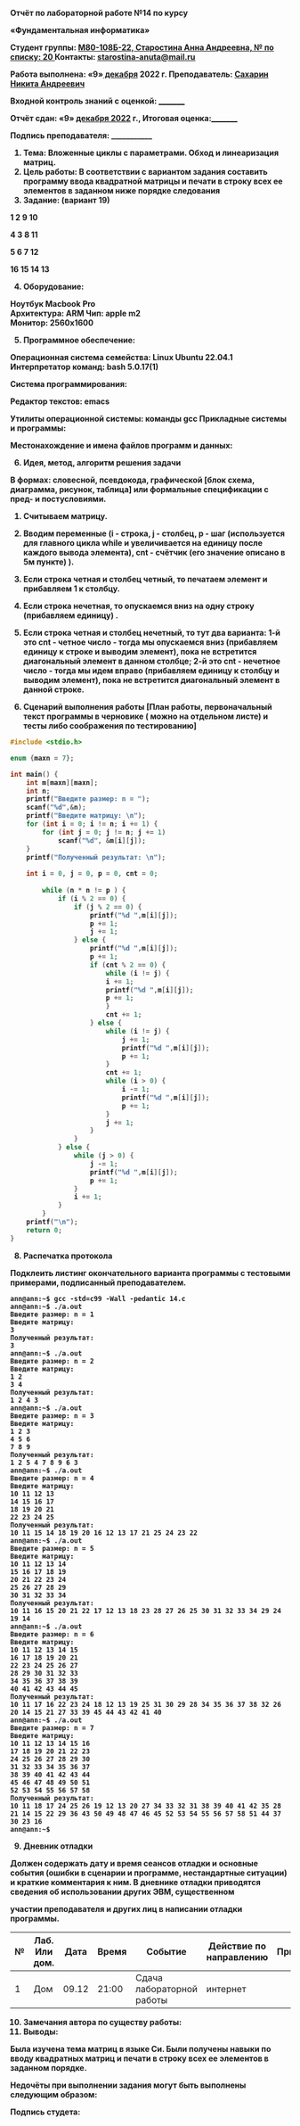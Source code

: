 ﻿**Отчёт по лабораторной работе №14 по курсу** 

**«Фундаментальная информатика»** 

<b>Студент группы: <b><ins>М80-108Б-22, Старостина Анна Андреевна, № по списку: 20 </ins>
<b>Контакты: </b><ins><starostina-anuta@mail.ru></ins>

<b>Работа выполнена:</b> «9»<ins> декабря</ins> </ins>2022 г. 
<b>Преподаватель:</b> <ins> Сахарин Никита Андреевич </ins>

<b>Входной контроль знаний с оценкой: </b> <ins>\_\_\_\_\_\_\_ </ins>

<b>Отчёт сдан: </b> «9» <ins> декабря 2022</ins> г., <b>Итоговая оценка:</b><ins>\_\_\_\_\_\_\_ </ins>

<b>Подпись преподавателя:   \_\_\_\_\_\_\_\_\_\_\_   </b>

1. **Тема:** Вложенные циклы с параметрами. Обход и линеаризация матриц. 
1. **Цель работы:** В соответствии с вариантом задания составить программу ввода квадратной  матрицы  и  печати  в  строку  всех  ее  элементов  в  заданном  ниже порядке следования 
1. **Задание:** (вариант 19)  

1   2   9   10 

4   3   8   11 

5   6   7   12 

16 15 14 13 

4. **Оборудование:**  

**Ноутбук Macbook Pro  
Архитектура: ARM 
Чип:** apple m2  
**Монитор:** 2560х1600 

5. **Программное обеспечение:**  

Операционная система семейства: Linux Ubuntu 22.04.1 
Интерпретатор команд: bash 5.0.17(1) 

Система программирования:  

Редактор текстов: emacs 

Утилиты операционной системы: команды gcc Прикладные системы и программы: 

Местонахождение и имена файлов программ и данных: 


6. **Идея, метод, алгоритм решения задачи** 

В  формах:  словесной,  псевдокода,  графической  [блок  схема,  диаграмма,  рисунок, таблица] или формальные спецификации с пред- и постусловиями. 

1. Считываем матрицу. 
2. Вводим переменные (i - строка, j - столбец, p - шаг (используется для главного цикла while и увеличивается на единицу после каждого вывода элемента), cnt - счётчик (его значение описано в 5м пункте) ). 
3. Если  строка  четная  и  столбец  четный,  то  печатаем  элемент  и  прибавляем  1  к столбцу. 
4. Если строка нечетная, то опускаемся вниз на одну строку (прибавляем единицу) . 
5. Если строка четная и столбец нечетный, то тут два варианта: 1-й это cnt - четное число  -  тогда  мы  опускаемся  вниз  (прибавляем  единицу  к  строке  и  выводим элемент), пока не встретится диагональный элемент в данном столбце; 2-й это cnt - нечетное число - тогда мы идем вправо (прибавляем единицу к столбцу и выводим элемент), пока не встретится диагональный элемент в данной строке. 

7. **Сценарий выполнения работы**
[План работы, первоначальный текст программы в черновике ( можно на отдельном листе) и тесты либо соображения по тестированию] 
``` :src/14.c
#include <stdio.h>

enum {maxn = 7};

int main() {
    int m[maxn][maxn];
    int n;
    printf("Введите размер: n = ");
    scanf("%d",&n);
    printf("Введите матрицу: \n");
    for (int i = 0; i != n; i += 1) {
        for (int j = 0; j != n; j += 1) 
            scanf("%d", &m[i][j]); 
    }
    printf("Полученный результат: \n");
    
    int i = 0, j = 0, p = 0, cnt = 0;
    
        while (n * n != p ) {
            if (i % 2 == 0) {
                if (j % 2 == 0) {
                    printf("%d ",m[i][j]);
                    p += 1;
                    j += 1; 
                } else {
                    printf("%d ",m[i][j]);
                    p += 1;
                    if (cnt % 2 == 0) {
                        while (i != j) {
                        i += 1;
                        printf("%d ",m[i][j]); 
                        p += 1; 
                        }
                        cnt += 1; 
                    } else {    
                        while (i != j) {
                            j += 1;
                            printf("%d ",m[i][j]);
                            p += 1; 
                        }
                        cnt += 1; 
                        while (i > 0) {
                            i -= 1;
                            printf("%d ",m[i][j]);
                            p += 1; 
                        }
                        j += 1; 
                    }       
                }
            } else {
                while (j > 0) {
                    j -= 1;
                    printf("%d ",m[i][j]);
                    p += 1; 
                }
                i += 1;
            }
        }
    printf("\n");
    return 0;
}
```

8. **Распечатка протокола**  

Подклеить  листинг  окончательного  варианта  программы  с  тестовыми  примерами, подписанный преподавателем. 

```
ann@ann:~$ gcc -std=c99 -Wall -pedantic 14.c
ann@ann:~$ ./a.out
Введите размер: n = 1
Введите матрицу: 
3
Полученный результат: 
3 
ann@ann:~$ ./a.out
Введите размер: n = 2
Введите матрицу: 
1 2
3 4
Полученный результат: 
1 2 4 3 
ann@ann:~$ ./a.out
Введите размер: n = 3
Введите матрицу: 
1 2 3
4 5 6
7 8 9
Полученный результат: 
1 2 5 4 7 8 9 6 3 
ann@ann:~$ ./a.out
Введите размер: n = 4
Введите матрицу: 
10 11 12 13   
14 15 16 17
18 19 20 21
22 23 24 25
Полученный результат: 
10 11 15 14 18 19 20 16 12 13 17 21 25 24 23 22 
ann@ann:~$ ./a.out
Введите размер: n = 5
Введите матрицу: 
10 11 12 13 14
15 16 17 18 19
20 21 22 23 24
25 26 27 28 29
30 31 32 33 34
Полученный результат: 
10 11 16 15 20 21 22 17 12 13 18 23 28 27 26 25 30 31 32 33 34 29 24 19 14 
ann@ann:~$ ./a.out
Введите размер: n = 6
Введите матрицу: 
10 11 12 13 14 15
16 17 18 19 20 21
22 23 24 25 26 27
28 29 30 31 32 33
34 35 36 37 38 39
40 41 42 43 44 45
Полученный результат: 
10 11 17 16 22 23 24 18 12 13 19 25 31 30 29 28 34 35 36 37 38 32 26 20 14 15 21 27 33 39 45 44 43 42 41 40 
ann@ann:~$ ./a.out
Введите размер: n = 7
Введите матрицу: 
10 11 12 13 14 15 16
17 18 19 20 21 22 23
24 25 26 27 28 29 30
31 32 33 34 35 36 37
38 39 40 41 42 43 44
45 46 47 48 49 50 51
52 53 54 55 56 57 58
Полученный результат: 
10 11 18 17 24 25 26 19 12 13 20 27 34 33 32 31 38 39 40 41 42 35 28 21 14 15 22 29 36 43 50 49 48 47 46 45 52 53 54 55 56 57 58 51 44 37 30 23 16 
ann@ann:~$
```

9. **Дневник отладки** 

Должен  содержать  дату  и  время  сеансов  отладки  и  основные  события  (ошибки  в сценарии и программе, нестандартные ситуации) и краткие комментария к ним. В дневнике отладки приводятся сведения об использовании других ЭВМ, существенном 

участии преподавателя и других лиц в написании отладки программы. 



|**№**|**Лаб. Или дом.**|**Дата**|**Время**|**Событие**|**Действие по направлению**|**Примечание**|
| - | - | - | - | - | - | - |
|1|Дом|09.12|21:00|Сдача лабораторной работы|интернет||


10. **Замечания автора по существу работы:** 
11. **Выводы:** 

Была изучена тема матриц в языке Си. Были получены навыки по вводу квадратных матриц и печати в строку всех ее элементов в заданном порядке.  

Недочёты при выполнении задания могут быть выполнены следующим образом: 

Подпись студета: 

